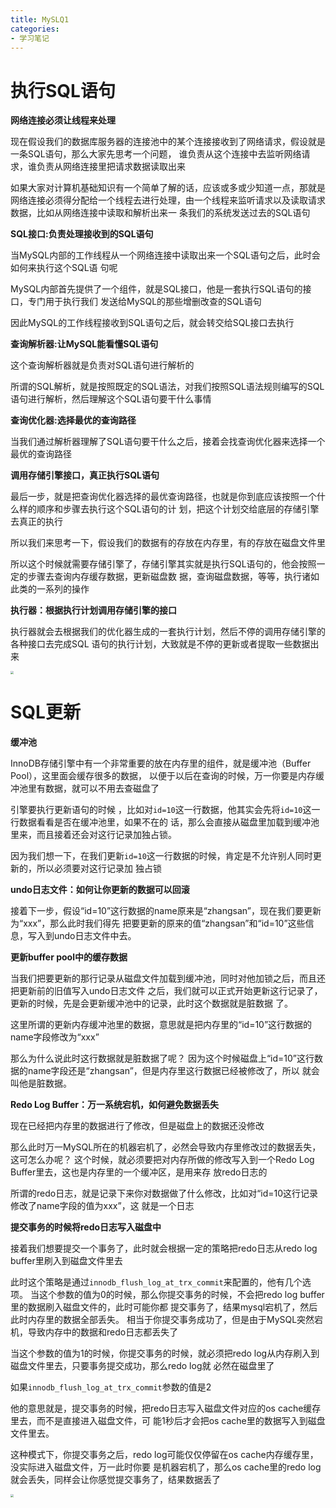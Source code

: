```yaml
---
title: MySLQ1
categories: 
- 学习笔记
---
```


# 执行SQL语句

**网络连接必须让线程来处理**

现在假设我们的数据库服务器的连接池中的某个连接接收到了网络请求，假设就是一条SQL语句，那么大家先思考一个问题， 谁负责从这个连接中去监听网络请求，谁负责从网络连接里把请求数据读取出来

如果大家对计算机基础知识有一个简单了解的话，应该或多或少知道一点，那就是网络连接必须得分配给一个线程去进行处理，由一个线程来监听请求以及读取请求数据，比如从网络连接中读取和解析出来一 条我们的系统发送过去的SQL语句

**SQL接口:负责处理接收到的SQL语句**

当MySQL内部的工作线程从一个网络连接中读取出来一个SQL语句之后，此时会如何来执行这个SQL语 句呢

MySQL内部首先提供了一个组件，就是SQL接口，他是一套执行SQL语句的接口，专门用于执行我们 发送给MySQL的那些增删改查的SQL语句

因此MySQL的工作线程接收到SQL语句之后，就会转交给SQL接口去执行

**查询解析器:让MySQL能看懂SQL语句**

这个查询解析器就是负责对SQL语句进行解析的

所谓的SQL解析，就是按照既定的SQL语法，对我们按照SQL语法规则编写的SQL语句进行解析，然后理解这个SQL语句要干什么事情

**查询优化器:选择最优的查询路径**

当我们通过解析器理解了SQL语句要干什么之后，接着会找查询优化器来选择一个最优的查询路径

**调用存储引擎接口，真正执行SQL语句**

最后一步，就是把查询优化器选择的最优查询路径，也就是你到底应该按照一个什么样的顺序和步骤去执行这个SQL语句的计 划，把这个计划交给底层的存储引擎去真正的执行

所以我们来思考一下，假设我们的数据有的存放在内存里，有的存放在磁盘文件里

所以这个时候就需要存储引擎了，存储引擎其实就是执行SQL语句的，他会按照一定的步骤去查询内存缓存数据，更新磁盘数 据，查询磁盘数据，等等，执行诸如此类的一系列的操作

**执行器：根据执行计划调用存储引擎的接口**

执行器就会去根据我们的优化器生成的一套执行计划，然后不停的调用存储引擎的各种接口去完成SQL 语句的执行计划，大致就是不停的更新或者提取一些数据出来

<img src="https://xiaoflyfish.oss-cn-beijing.aliyuncs.com/image/20210209231054.png" style="zoom:30%;" />

# SQL更新

**缓冲池**

InnoDB存储引擎中有一个非常重要的放在内存里的组件，就是缓冲池（Buffer Pool），这里面会缓存很多的数据， 以便于以后在查询的时候，万一你要是内存缓冲池里有数据，就可以不用去查磁盘了

引擎要执行更新语句的时候 ，比如对`id=10`这一行数据，他其实会先将`id=10`这一行数据看看是否在缓冲池里，如果不在的 话，那么会直接从磁盘里加载到缓冲池里来，而且接着还会对这行记录加独占锁。

因为我们想一下，在我们更新`id=10`这一行数据的时候，肯定是不允许别人同时更新的，所以必须要对这行记录加 独占锁

**undo日志文件：如何让你更新的数据可以回滚**

接着下一步，假设“id=10”这行数据的name原来是“zhangsan”，现在我们要更新为“xxx”，那么此时我们得先 把要更新的原来的值“zhangsan”和“id=10”这些信息，写入到undo日志文件中去。 

**更新buffer pool中的缓存数据**

当我们把要更新的那行记录从磁盘文件加载到缓冲池，同时对他加锁之后，而且还把更新前的旧值写入undo日志文件 之后，我们就可以正式开始更新这行记录了，更新的时候，先是会更新缓冲池中的记录，此时这个数据就是脏数据 了。

这里所谓的更新内存缓冲池里的数据，意思就是把内存里的“id=10”这行数据的name字段修改为“xxx”

那么为什么说此时这行数据就是脏数据了呢？ 因为这个时候磁盘上“id=10”这行数据的name字段还是“zhangsan”，但是内存里这行数据已经被修改了，所以 就会叫他是脏数据。

**Redo Log Buffer：万一系统宕机，如何避免数据丢失**

现在已经把内存里的数据进行了修改，但是磁盘上的数据还没修改

那么此时万一MySQL所在的机器宕机了，必然会导致内存里修改过的数据丢失，这可怎么办呢？ 这个时候，就必须要把对内存所做的修改写入到一个Redo Log Buffer里去，这也是内存里的一个缓冲区，是用来存 放redo日志的

所谓的redo日志，就是记录下来你对数据做了什么修改，比如对“id=10这行记录修改了name字段的值为xxx”，这 就是一个日志

**提交事务的时候将redo日志写入磁盘中** 

接着我们想要提交一个事务了，此时就会根据一定的策略把redo日志从redo log buffer里刷入到磁盘文件里去

此时这个策略是通过`innodb_flush_log_at_trx_commit`来配置的，他有几个选项。 当这个参数的值为0的时候，那么你提交事务的时候，不会把redo log buffer里的数据刷入磁盘文件的，此时可能你都 提交事务了，结果mysql宕机了，然后此时内存里的数据全部丢失。 相当于你提交事务成功了，但是由于MySQL突然宕机，导致内存中的数据和redo日志都丢失了

当这个参数的值为1的时候，你提交事务的时候，就必须把redo log从内存刷入到磁盘文件里去，只要事务提交成功，那么redo log就 必然在磁盘里了

如果`innodb_flush_log_at_trx_commit`参数的值是2

他的意思就是，提交事务的时候，把redo日志写入磁盘文件对应的os cache缓存里去，而不是直接进入磁盘文件，可 能1秒后才会把os cache里的数据写入到磁盘文件里去。

这种模式下，你提交事务之后，redo log可能仅仅停留在os cache内存缓存里，没实际进入磁盘文件，万一此时你要 是机器宕机了，那么os cache里的redo log就会丢失，同样会让你感觉提交事务了，结果数据丢了

<img src="https://xiaoflyfish.oss-cn-beijing.aliyuncs.com/image/20210209234102.png" style="zoom:33%;" />